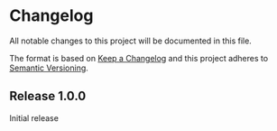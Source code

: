 # Changelog

All notable changes to this project will be documented in this file.

The format is based on [Keep a Changelog](http://keepachangelog.com/en/1.0.0/)
and this project adheres to [Semantic Versioning](http://semver.org/spec/v2.0.0.html).

## Release 1.0.0
Initial release

[Unreleased]: https://github.com/markt-de/puppet-async_profiler/compare/1.0.0...HEAD
